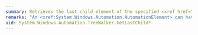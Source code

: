 ```yaml
---
summary: Retrieves the last child element of the specified <xref href="System.Windows.Automation.AutomationElement"></xref>.
remarks: "An <xref:System.Windows.Automation.AutomationElement> can have additional child elements that do not match the current view condition and thus are not returned when navigating the element tree.  \n  \n The structure of the <xref:System.Windows.Automation.AutomationElement> tree changes as the visible [!INCLUDE[TLA#tla_ui](~/includes/tlasharptla-ui-md.md)] elements on the desktop change. It is not guaranteed that an element returned as the last child element will be returned as the last child on subsequent passes."
uid: System.Windows.Automation.TreeWalker.GetLastChild*
---
```

